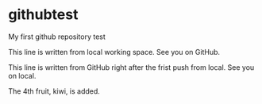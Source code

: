 # githubtest
My first github repository test

This line is written from local working space. See you on GitHub.

This line is written from GitHub right after the frist push from local. See you on local.

The 4th fruit, kiwi, is added.

